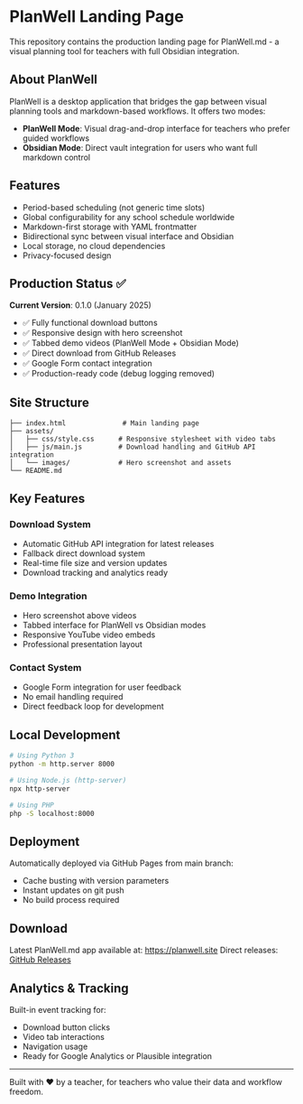# PlanWell Landing Page

This repository contains the production landing page for PlanWell.md - a visual planning tool for teachers with full Obsidian integration.

## About PlanWell

PlanWell is a desktop application that bridges the gap between visual planning tools and markdown-based workflows. It offers two modes:

- **PlanWell Mode**: Visual drag-and-drop interface for teachers who prefer guided workflows
- **Obsidian Mode**: Direct vault integration for users who want full markdown control

## Features

- Period-based scheduling (not generic time slots)
- Global configurability for any school schedule worldwide
- Markdown-first storage with YAML frontmatter
- Bidirectional sync between visual interface and Obsidian
- Local storage, no cloud dependencies
- Privacy-focused design

## Production Status ✅

**Current Version**: 0.1.0 (January 2025)
- ✅ Fully functional download buttons
- ✅ Responsive design with hero screenshot
- ✅ Tabbed demo videos (PlanWell Mode + Obsidian Mode)
- ✅ Direct download from GitHub Releases
- ✅ Google Form contact integration
- ✅ Production-ready code (debug logging removed)

## Site Structure

```
├── index.html              # Main landing page
├── assets/
│   ├── css/style.css      # Responsive stylesheet with video tabs
│   ├── js/main.js         # Download handling and GitHub API integration
│   └── images/            # Hero screenshot and assets
└── README.md
```

## Key Features

### Download System
- Automatic GitHub API integration for latest releases
- Fallback direct download system
- Real-time file size and version updates
- Download tracking and analytics ready

### Demo Integration
- Hero screenshot above videos
- Tabbed interface for PlanWell vs Obsidian modes
- Responsive YouTube video embeds
- Professional presentation layout

### Contact System
- Google Form integration for user feedback
- No email handling required
- Direct feedback loop for development

## Local Development

```bash
# Using Python 3
python -m http.server 8000

# Using Node.js (http-server)
npx http-server

# Using PHP
php -S localhost:8000
```

## Deployment

Automatically deployed via GitHub Pages from main branch:
- Cache busting with version parameters
- Instant updates on git push
- No build process required

## Download

Latest PlanWell.md app available at: https://planwell.site
Direct releases: [GitHub Releases](https://github.com/cucumbers2blue/planwell.site/releases)

## Analytics & Tracking

Built-in event tracking for:
- Download button clicks
- Video tab interactions  
- Navigation usage
- Ready for Google Analytics or Plausible integration

---

Built with ♥ by a teacher, for teachers who value their data and workflow freedom.